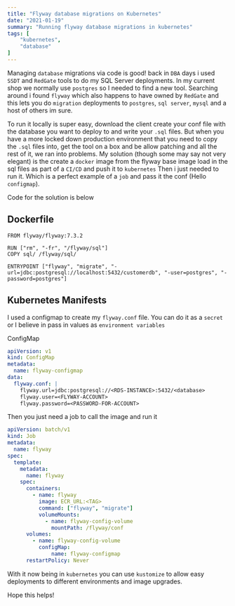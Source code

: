 ```yaml
---
title: "Flyway database migrations on Kubernetes"
date: "2021-01-19"
summary: "Running flyway database migrations in kubernetes"
tags: [
    "kubernetes",
    "database"
]
---
```


Managing `database` migrations via code is good! back in `DBA` days i used `SSDT` and `RedGate` tools to do my SQL Server deployments. In my current shop we normally use `postgres` so I needed to find a new tool. Searching around i found `flyway` which also happens to have owned by `RedGate` and this lets you do `migration` deployments to `postgres`, `sql server`, `mysql` and a host of others im sure.

To run it locally is super easy, download the client create your conf file with the database you want to deploy to and write your `.sql` files. But when you have a more locked down production environment that you need to copy the `.sql` files into, get the tool on a box and be allow patching and all the rest of it, we ran into problems. My solution (though some may say not very elegant) is the create a `docker` image from the flyway base image load in the sql files as part of a `CI/CD` and push it to `kubernetes` Then i just needed to run it. Which is a perfect example of a `job` and pass it the conf (Hello `configmap`).

Code for the solution is below

## Dockerfile

``` docker
FROM flyway/flyway:7.3.2

RUN ["rm", "-fr", "/flyway/sql"]
COPY sql/ /flyway/sql/

ENTRYPOINT ["flyway", "migrate", "-url=jdbc:postgresql://localhost:5432/customerdb", "-user=postgres", "-password=postgres"]
```

## Kubernetes Manifests

I used a configmap to create my `flyway.conf` file. You can do it as a `secret` or I believe in pass in values as `environment variables`

ConfigMap

``` yml
apiVersion: v1
kind: ConfigMap
metadata:
  name: flyway-configmap
data:
  flyway.conf: |
    flyway.url=jdbc:postgresql://<RDS-INSTANCE>:5432/<database>
    flyway.user=<FLYWAY-ACCOUNT>
    flyway.password=<PASSWORD-FOR-ACCOUNT>
```

Then you just need a job to call the image and run it

``` yml
apiVersion: batch/v1
kind: Job
metadata:
  name: flyway
spec:
  template:
    metadata: 
      name: flyway
    spec:
      containers:
        - name: flyway
          image: ECR_URL:<TAG>
          command: ["flyway", "migrate"]
          volumeMounts:
            - name: flyway-config-volume
              mountPath: /flyway/conf
      volumes:
        - name: flyway-config-volume
          configMap:
              name: flyway-configmap
      restartPolicy: Never
```

With it now being in `kubernetes` you can use `kustomize` to allow easy deployments to different environments and image upgrades. 

Hope this helps!
